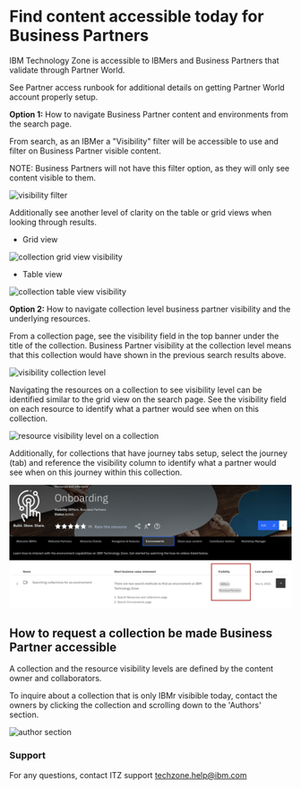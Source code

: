 # Find content accessible today for Business Partners

IBM Technology Zone is accessible to IBMers and Business Partners that validate through Partner World. 

See Partner access runbook for additional details on getting Partner World account properly setup. 

**Option 1:** How to navigate Business Partner content and environments from the search page.

From search, as an IBMer a "Visibility" filter will be accessible to use and filter on Business Partner visible content.

NOTE: Business Partners will not have this filter option, as they will only see content visible to them. 

![visibility filter](https://github.com/IBM/itz-support-public/blob/main/IBM-Technology-Zone/IBM-Technology-Zone-Runbooks/Images/visibility%20filter.png)

Additionally see another level of clarity on the table or grid views when looking through results.

- Grid view

![collection grid view visibility](https://github.com/IBM/itz-support-public/blob/main/IBM-Technology-Zone/IBM-Technology-Zone-Runbooks/Images/collectiontableviewvisibility.png)

- Table view

![collection table view visibility](https://github.com/IBM/itz-support-public/blob/main/IBM-Technology-Zone/IBM-Technology-Zone-Runbooks/Images/collectiontablevisibilityview.png)



**Option 2:** How to navigate collection level business partner visibility and the underlying resources.

From a collection page, see the visibility field in the top banner under the title of the collection. Business Partner visibility at the collection level means that this collection would have shown in the previous search results above. 

![visibility collection level](https://github.com/IBM/itz-support-public/blob/main/IBM-Technology-Zone/IBM-Technology-Zone-Runbooks/Images/visibility%20collection%20level.png)

Navigating the resources on a collection to see visibility level can be identified similar to the grid view on the search page. See the visibility field on each resource to identify what a partner would see when on this collection.

![resource visibility level on a collection](https://github.com/IBM/itz-support-public/blob/main/IBM-Technology-Zone/IBM-Technology-Zone-Runbooks/Images/resourcelevelvisibility.png)

Additionally, for collections that have journey tabs setup, select the journey (tab) and reference the visibility column to identify what a partner would see when on this journey within this collection. 

![journey visibility](Images/custom%20journey%20visibility%20enhancement.png)

## How to request a collection be made Business Partner accessible

A collection and the resource visibility levels are defined by the content owner and collaborators. 

To inquire about a collection that is only IBMr visibible today, contact the owners by clicking the collection and scrolling down to the 'Authors' section.

![author section](https://github.com/IBM/itz-support-public/blob/main/IBM-Technology-Zone/IBM-Technology-Zone-Runbooks/Images/authorssection.png)


### Support

For any questions, contact ITZ support techzone.help@ibm.com


